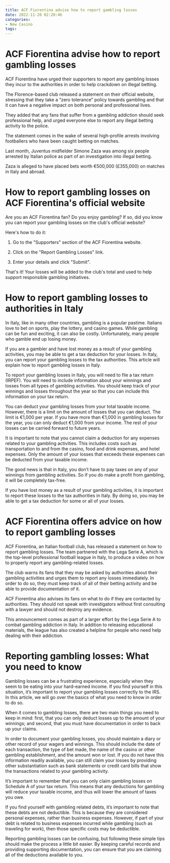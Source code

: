 ```yaml
---
title: ACF Fiorentina advise how to report gambling losses
date: 2022-11-20 02:20:46
categories:
- New Casino
tags:
---
```



#  ACF Fiorentina advise how to report gambling losses

ACF Fiorentina have urged their supporters to report any gambling losses they incur to the authorities in order to help crackdown on illegal betting.

The Florence-based club released a statement on their official website, stressing that they take a “zero tolerance” policy towards gambling and that it can have a negative impact on both personal and professional lives.

They added that any fans that suffer from a gambling addiction should seek professional help, and urged everyone else to report any illegal betting activity to the police.

The statement comes in the wake of several high-profile arrests involving footballers who have been caught betting on matches.

Last month, Juventus midfielder Simone Zaza was among six people arrested by Italian police as part of an investigation into illegal betting.

Zaza is alleged to have placed bets worth €500,000 (£355,000) on matches in Italy and abroad.

#  How to report gambling losses on ACF Fiorentina's official website

Are you an ACF Fiorentina fan? Do you enjoy gambling? If so, did you know you can report your gambling losses on the club's official website?

Here's how to do it:

1. Go to the "Supporters" section of the ACF Fiorentina website.

2. Click on the "Report Gambling Losses" link.

3. Enter your details and click "Submit".

That's it! Your losses will be added to the club's total and used to help support responsible gambling initiatives.

#  How to report gambling losses to authorities in Italy

In Italy, like in many other countries, gambling is a popular pastime. Italians love to bet on sports, play the lottery, and casino games. While gambling can be fun and exciting, it can also be costly. Unfortunately, many people who gamble end up losing money.

If you are a gambler and have lost money as a result of your gambling activities, you may be able to get a tax deduction for your losses. In Italy, you can report your gambling losses to the tax authorities. This article will explain how to report gambling losses in Italy.

To report your gambling losses in Italy, you will need to file a tax return (IRPEF). You will need to include information about your winnings and losses from all types of gambling activities. You should keep track of your winnings and losses throughout the year so that you can include this information on your tax return.

You can deduct your gambling losses from your total taxable income. However, there is a limit on the amount of losses that you can deduct. The limit is €1,000 per year. If you have more than €1,000 in gambling losses for the year, you can only deduct €1,000 from your income. The rest of your losses can be carried forward to future years.

It is important to note that you cannot claim a deduction for any expenses related to your gambling activities. This includes costs such as transportation to and from the casino, food and drink expenses, and hotel expenses. Only the amount of your losses that exceeds these expenses can be deducted from your taxable income.

The good news is that in Italy, you don’t have to pay taxes on any of your winnings from gambling activities. So if you do make a profit from gambling, it will be completely tax-free.

If you have lost money as a result of your gambling activities, it is important to report these losses to the tax authorities in Italy. By doing so, you may be able to get a tax deduction for some or all of your losses.

#  ACF Fiorentina offers advice on how to report gambling losses

ACF Fiorentina, an Italian football club, has released a statement on how to report gambling losses. The team partnered with the Lega Serie A, which is the top-level professional football league in Italy, to produce a video on how to properly report any gambling-related losses.

The club warns its fans that they may be asked by authorities about their gambling activities and urges them to report any losses immediately. In order to do so, they must keep track of all of their betting activity and be able to provide documentation of it.

 ACF Fiorentina also advises its fans on what to do if they are contacted by authorities. They should not speak with investigators without first consulting with a lawyer and should not destroy any evidence.

This announcement comes as part of a larger effort by the Lega Serie A to combat gambling addiction in Italy. In addition to releasing educational materials, the league has also created a helpline for people who need help dealing with their addiction.

#  Reporting gambling losses: What you need to know

Gambling losses can be a frustrating experience, especially when they seem to be eating into your hard-earned income. If you find yourself in this situation, it’s important to report your gambling losses correctly to the IRS. In this article, we will go over the basics of what you need to know in order to do so.

When it comes to gambling losses, there are two main things you need to keep in mind: first, that you can only deduct losses up to the amount of your winnings; and second, that you must have documentation in order to back up your claims.

In order to document your gambling losses, you should maintain a diary or other record of your wagers and winnings. This should include the date of each transaction, the type of bet made, the name of the casino or other gambling establishment, and the amount won or lost. If you do not have this information readily available, you can still claim your losses by providing other substantiation such as bank statements or credit card bills that show the transactions related to your gambling activity.

It’s important to remember that you can only claim gambling losses on Schedule A of your tax return. This means that any deductions for gambling will reduce your taxable income, and thus will lower the amount of taxes you owe.

If you find yourself with gambling related debts, it’s important to note that these debts are not deductible. This is because they are considered personal expenses, rather than business expenses. However, if part of your debt is related to business expenses incurred while gambling (such as traveling for work), then those specific costs may be deductible.

Reporting gambling losses can be confusing, but following these simple tips should make the process a little bit easier. By keeping careful records and providing supporting documentation, you can ensure that you are claiming all of the deductions available to you.